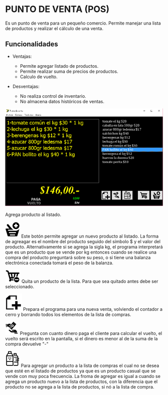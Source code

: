 # PUNTO DE VENTA (POS)
Es un punto de venta para un pequeño comercio. Permite manejar una lista de productos y realizar el cálculo de una venta.

Funcionalidades
---------------

- Ventajas:

    * Permite agregar listado de productos.
    * Permite realizar suma de precios de productos.
    * Calculo de vuelto.

- Desventajas:

    * No realiza control de inventario.
    * No almacena datos históricos de ventas.

![snapshot image](https://github.com/brakdag/POS/blob/master/img/snapshot.png?raw=true)


Agrega producto al listado.

![producto image](https://github.com/brakdag/POS/blob/master/img/agregarproducto.bmp?raw=true)
Este botón permite agregar un nuevo producto al listado. La forma de agreagar es el nombre del producto seguido del símbolo $ y el valor del producto.
Alternativamente si se agrega la sigla kg, el programa interpretará que es un producto que se vende por kg entonces cuando se realice una compra del producto preguntará sobre su peso, o si tiene una balanza electrónica conectada tomará el peso de la balanza. 

![borrar image](https://github.com/brakdag/POS/blob/master/img/quitarproducto.bmp?raw=true)
Quita un producto de la lista. Para que sea quitado antes debe ser seleccionado.

![nueva venta imagen](https://github.com/brakdag/POS/blob/master/img/nuevaventa.bmp?raw=true)
Prepara el programa para una nueva venta, volviendo el contador a cerro y borrando todos los elementos de la lista de compras.

![paga imagen](https://github.com/brakdag/POS/blob/master/img/paga.bmp?raw=true)
Pregunta con cuanto dinero paga el cliente para calcular el vuelto, el vuelto será escrito en la pantalla, si el dinero es menor al de la suma de la compra devuelve "-"

![especial imagen](https://github.com/brakdag/POS/blob/master/img/especial.bmp?raw=true)
Para agregar un producto a la lista de compras el cual no se desea que esté en el listado de productos ya que es un producto casual que se vende con muy poca frecuencia. La froma de agregar es igual a cuando se agrega un producto nuevo a la lista de productos, con la diferencia que el producto no se agrega a la lista de productos, si nó a la lista de compra.